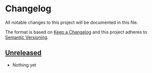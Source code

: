 # Changelog
All notable changes to this project will be documented in this file.

The format is based on [Keep a Changelog](http://keepachangelog.com/)
and this project adheres to [Semantic Versioning](http://semver.org/).

## [Unreleased]
- Nothing yet

[Unreleased]: https://github.com/HopefulLlama/llama-helper/compare/bd98ad9398b77389d77d8a847b95d7e2186b6ead...HEAD